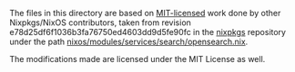 The files in this directory are based on [MIT-licensed](https://github.com/NixOS/nixpkgs/blob/e78d25df6f1036b3fa76750ed4603dd9d5fe90fc/COPYING) work done by other Nixpkgs/NixOS contributors, taken from revision e78d25df6f1036b3fa76750ed4603dd9d5fe90fc in the [nixpkgs](https://github.com/NixOS/nixpkgs/) repository under the path [nixos/modules/services/search/opensearch.nix](https://github.com/NixOS/nixpkgs/blob/e78d25df6f1036b3fa76750ed4603dd9d5fe90fc/nixos/modules/services/search/opensearch.nix).

The modifications made are licensed under the MIT License as well.
